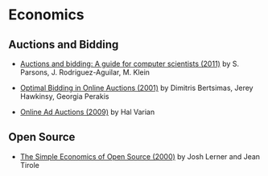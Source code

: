 # Economics

## Auctions and Bidding

* [Auctions and bidding: A guide for computer scientists (2011)](http://www.sci.brooklyn.cuny.edu/~parsons/projects/mech-design/publications/bluffers-final.pdf) by S. Parsons, J. Rodriguez-Aguilar, M. Klein

* [Optimal Bidding in Online Auctions (2001)](http://www.mit.edu/~dbertsim/papers/Revenue%20Management/Optimal%20Bidding%20in%20Online%20Auctions.pdf) by Dimitris Bertsimas, Jerey Hawkinsy, Georgia Perakis 

* [Online Ad Auctions (2009)](online-ad-auctions.pdf) by Hal Varian

## Open Source

* [The Simple Economics of Open Source  (2000)](https://papers.ssrn.com/sol3/papers.cfm?abstract_id=224008) by Josh Lerner and Jean Tirole
